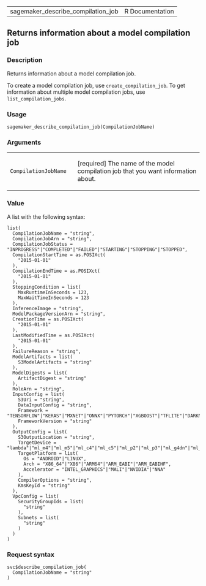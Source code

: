 <table style="width: 100%;">
<tbody>
<tr class="odd">
<td>sagemaker_describe_compilation_job</td>
<td style="text-align: right;">R Documentation</td>
</tr>
</tbody>
</table>

## Returns information about a model compilation job

### Description

Returns information about a model compilation job.

To create a model compilation job, use `create_compilation_job`. To get
information about multiple model compilation jobs, use
`list_compilation_jobs`.

### Usage

    sagemaker_describe_compilation_job(CompilationJobName)

### Arguments

<table>
<colgroup>
<col style="width: 35%" />
<col style="width: 65%" />
</colgroup>
<tbody>
<tr class="odd">
<td><code
id="sagemaker_describe_compilation_job_:_CompilationJobName">CompilationJobName</code></td>
<td><p>[required] The name of the model compilation job that you want
information about.</p></td>
</tr>
</tbody>
</table>

### Value

A list with the following syntax:

    list(
      CompilationJobName = "string",
      CompilationJobArn = "string",
      CompilationJobStatus = "INPROGRESS"|"COMPLETED"|"FAILED"|"STARTING"|"STOPPING"|"STOPPED",
      CompilationStartTime = as.POSIXct(
        "2015-01-01"
      ),
      CompilationEndTime = as.POSIXct(
        "2015-01-01"
      ),
      StoppingCondition = list(
        MaxRuntimeInSeconds = 123,
        MaxWaitTimeInSeconds = 123
      ),
      InferenceImage = "string",
      ModelPackageVersionArn = "string",
      CreationTime = as.POSIXct(
        "2015-01-01"
      ),
      LastModifiedTime = as.POSIXct(
        "2015-01-01"
      ),
      FailureReason = "string",
      ModelArtifacts = list(
        S3ModelArtifacts = "string"
      ),
      ModelDigests = list(
        ArtifactDigest = "string"
      ),
      RoleArn = "string",
      InputConfig = list(
        S3Uri = "string",
        DataInputConfig = "string",
        Framework = "TENSORFLOW"|"KERAS"|"MXNET"|"ONNX"|"PYTORCH"|"XGBOOST"|"TFLITE"|"DARKNET"|"SKLEARN",
        FrameworkVersion = "string"
      ),
      OutputConfig = list(
        S3OutputLocation = "string",
        TargetDevice = "lambda"|"ml_m4"|"ml_m5"|"ml_c4"|"ml_c5"|"ml_p2"|"ml_p3"|"ml_g4dn"|"ml_inf1"|"ml_eia2"|"jetson_tx1"|"jetson_tx2"|"jetson_nano"|"jetson_xavier"|"rasp3b"|"imx8qm"|"deeplens"|"rk3399"|"rk3288"|"aisage"|"sbe_c"|"qcs605"|"qcs603"|"sitara_am57x"|"amba_cv2"|"amba_cv22"|"amba_cv25"|"x86_win32"|"x86_win64"|"coreml"|"jacinto_tda4vm"|"imx8mplus",
        TargetPlatform = list(
          Os = "ANDROID"|"LINUX",
          Arch = "X86_64"|"X86"|"ARM64"|"ARM_EABI"|"ARM_EABIHF",
          Accelerator = "INTEL_GRAPHICS"|"MALI"|"NVIDIA"|"NNA"
        ),
        CompilerOptions = "string",
        KmsKeyId = "string"
      ),
      VpcConfig = list(
        SecurityGroupIds = list(
          "string"
        ),
        Subnets = list(
          "string"
        )
      )
    )

### Request syntax

    svc$describe_compilation_job(
      CompilationJobName = "string"
    )
